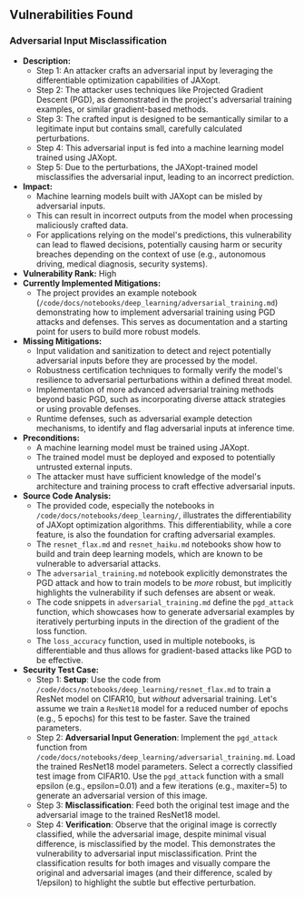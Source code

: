 ## Vulnerabilities Found

### Adversarial Input Misclassification
- **Description:**
    - Step 1: An attacker crafts an adversarial input by leveraging the differentiable optimization capabilities of JAXopt.
    - Step 2: The attacker uses techniques like Projected Gradient Descent (PGD), as demonstrated in the project's adversarial training examples, or similar gradient-based methods.
    - Step 3: The crafted input is designed to be semantically similar to a legitimate input but contains small, carefully calculated perturbations.
    - Step 4: This adversarial input is fed into a machine learning model trained using JAXopt.
    - Step 5: Due to the perturbations, the JAXopt-trained model misclassifies the adversarial input, leading to an incorrect prediction.
- **Impact:**
    - Machine learning models built with JAXopt can be misled by adversarial inputs.
    - This can result in incorrect outputs from the model when processing maliciously crafted data.
    - For applications relying on the model's predictions, this vulnerability can lead to flawed decisions, potentially causing harm or security breaches depending on the context of use (e.g., autonomous driving, medical diagnosis, security systems).
- **Vulnerability Rank:** High
- **Currently Implemented Mitigations:**
    - The project provides an example notebook (`/code/docs/notebooks/deep_learning/adversarial_training.md`) demonstrating how to implement adversarial training using PGD attacks and defenses. This serves as documentation and a starting point for users to build more robust models.
- **Missing Mitigations:**
    - Input validation and sanitization to detect and reject potentially adversarial inputs before they are processed by the model.
    - Robustness certification techniques to formally verify the model's resilience to adversarial perturbations within a defined threat model.
    - Implementation of more advanced adversarial training methods beyond basic PGD, such as incorporating diverse attack strategies or using provable defenses.
    - Runtime defenses, such as adversarial example detection mechanisms, to identify and flag adversarial inputs at inference time.
- **Preconditions:**
    - A machine learning model must be trained using JAXopt.
    - The trained model must be deployed and exposed to potentially untrusted external inputs.
    - The attacker must have sufficient knowledge of the model's architecture and training process to craft effective adversarial inputs.
- **Source Code Analysis:**
    - The provided code, especially the notebooks in `/code/docs/notebooks/deep_learning/`, illustrates the differentiability of JAXopt optimization algorithms. This differentiability, while a core feature, is also the foundation for crafting adversarial examples.
    - The `resnet_flax.md` and `resnet_haiku.md` notebooks show how to build and train deep learning models, which are known to be vulnerable to adversarial attacks.
    - The `adversarial_training.md` notebook explicitly demonstrates the PGD attack and how to train models to be *more* robust, but implicitly highlights the vulnerability if such defenses are absent or weak.
    - The code snippets in `adversarial_training.md` define the `pgd_attack` function, which showcases how to generate adversarial examples by iteratively perturbing inputs in the direction of the gradient of the loss function.
    - The `loss_accuracy` function, used in multiple notebooks, is differentiable and thus allows for gradient-based attacks like PGD to be effective.
- **Security Test Case:**
    - Step 1: **Setup**: Use the code from `/code/docs/notebooks/deep_learning/resnet_flax.md` to train a ResNet model on CIFAR10, but *without* adversarial training. Let's assume we train a `ResNet18` model for a reduced number of epochs (e.g., 5 epochs) for this test to be faster. Save the trained parameters.
    - Step 2: **Adversarial Input Generation**: Implement the `pgd_attack` function from `/code/docs/notebooks/deep_learning/adversarial_training.md`. Load the trained ResNet18 model parameters. Select a correctly classified test image from CIFAR10. Use the `pgd_attack` function with a small epsilon (e.g., epsilon=0.01) and a few iterations (e.g., maxiter=5) to generate an adversarial version of this image.
    - Step 3: **Misclassification**: Feed both the original test image and the adversarial image to the trained ResNet18 model.
    - Step 4: **Verification**: Observe that the original image is correctly classified, while the adversarial image, despite minimal visual difference, is misclassified by the model. This demonstrates the vulnerability to adversarial input misclassification. Print the classification results for both images and visually compare the original and adversarial images (and their difference, scaled by 1/epsilon) to highlight the subtle but effective perturbation.